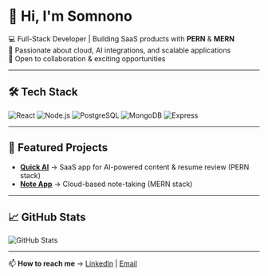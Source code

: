 # 👋 Hi, I'm Somnono

💻 Full-Stack Developer | Building SaaS products with **PERN** & **MERN**  
🚀 Passionate about cloud, AI integrations, and scalable applications  
📍 Open to collaboration & exciting opportunities  

---

## 🛠 Tech Stack
![React](https://img.shields.io/badge/Frontend-React-blue)
![Node.js](https://img.shields.io/badge/Backend-Node.js-green)
![PostgreSQL](https://img.shields.io/badge/Database-PostgreSQL-blue)
![MongoDB](https://img.shields.io/badge/Database-MongoDB-green)
![Express](https://img.shields.io/badge/Backend-Express-lightgrey)

---

## 🌟 Featured Projects
- **[Quick AI](https://quick-ai.vercel.app/)** → SaaS app for AI-powered content & resume review (PERN stack)  
- **[Note App](https://note-app-8ndt.onrender.com/)** → Cloud-based note-taking (MERN stack)  

---

## 📈 GitHub Stats
![GitHub Stats](https://github-readme-stats.vercel.app/api?username=Somnono&show_icons=true&theme=tokyonight)

---

📫 **How to reach me** → [LinkedIn](#) | [Email](#)

